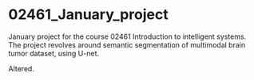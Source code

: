 # 02461_January_project
January project for the course 02461 Introduction to intelligent systems. The project revolves around semantic segmentation of multimodal brain tumor dataset, using U-net.

Altered.
